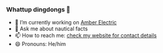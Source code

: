 ### Whattup dingdongs 👋

- 🔭 I’m currently working on [Amber Electric](https://amberelectric.com.au)
- 💬 Ask me about nautical facts
- 📫 How to reach me: [check my website for contact details](http://johnbarton.co/)
- 😄 Pronouns: He/him
